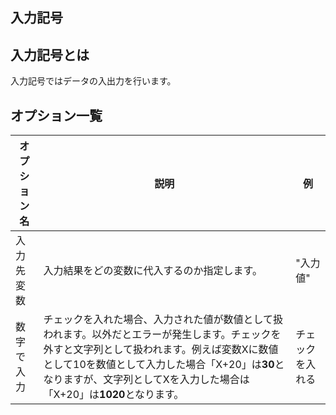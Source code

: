 
<Section>

# 入力記号

</Section>

<Section>

## 入力記号とは

入力記号ではデータの入出力を行います。

<!-- 入力記号の画像 -->

</Section>


<Section>

## オプション一覧

|オプション名|説明|例|
|---|---|---|
|入力先変数|入力結果をどの変数に代入するのか指定します。|"入力値"|
|数字で入力|チェックを入れた場合、入力された値が数値として扱われます。以外だとエラーが発生します。チェックを外すと文字列として扱われます。例えば変数Xに数値として10を数値として入力した場合「X+20」は**30**となりますが、文字列としてXを入力した場合は「X+20」は**1020**となります。|チェックを入れる|


</Section>

<!-- <Section>

## 注意

- 

</Section> -->


